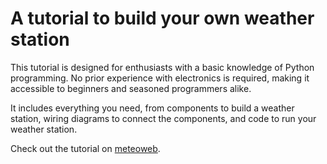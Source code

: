 # A tutorial to build your own weather station

This tutorial is designed for enthusiasts with a basic knowledge of Python programming. No prior experience with electronics is required, making it accessible to beginners and seasoned programmers alike.

It includes everything you need, from components to build a weather station, wiring diagrams to connect the components, and code to run your weather station.

Check out the tutorial on [meteoweb](meteoweb.netlify.app).
